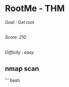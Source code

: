 # RootMe - THM 
###### Goal : Get root
###### Score: 210
###### Difficlty : easy
## nmap scan
''' bash 
